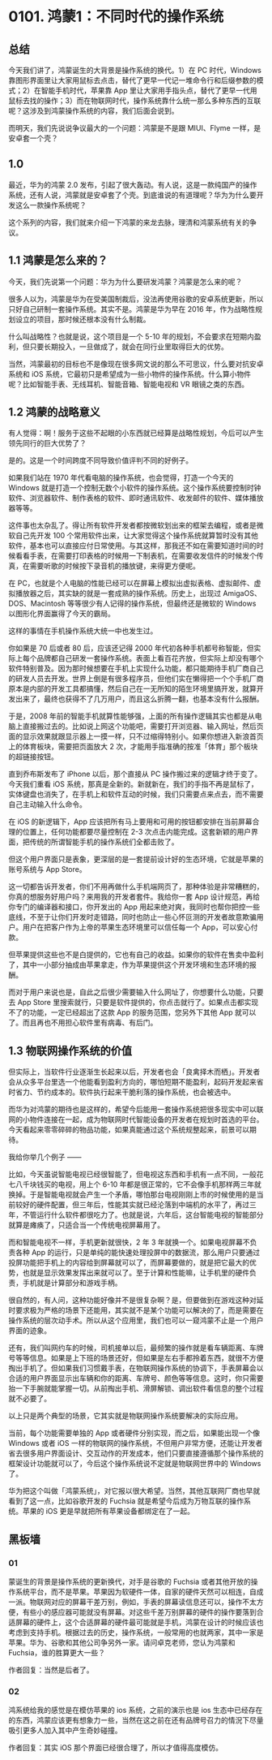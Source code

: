 # 0101. 鸿蒙1：不同时代的操作系统

## 总结

今天我们讲了，鸿蒙诞生的大背景是操作系统的换代。1）在 PC 时代，Windows 靠图形界面里让大家用鼠标去点击，替代了更早一代记一堆命令行和后缀参数的模式；2）在智能手机时代，苹果靠 App 里让大家用手指头点，替代了更早一代用鼠标去找的操作；3）而在物联网时代，操作系统靠什么统一那么多种东西的互联呢？这涉及到鸿蒙操作系统的内容，我们后面会说到。

而明天，我们先说说争议最大的一个问题：鸿蒙是不是跟 MIUI、Flyme 一样，是安卓套一个壳？

## 1.0

最近，华为的鸿蒙 2.0 发布，引起了很大轰动。有人说，这是一款纯国产的操作系统，还有人说，鸿蒙就是安卓套了个壳。到底谁说的有道理呢？华为为什么要开发这么一款操作系统呢？

这个系列的内容，我们就来介绍一下鸿蒙的来龙去脉，理清和鸿蒙系统有关的争议。

## 1.1 鸿蒙是怎么来的？

今天，我们先说第一个问题：华为为什么要研发鸿蒙？鸿蒙是怎么来的呢？

很多人以为，鸿蒙是华为在受美国制裁后，没法再使用谷歌的安卓系统更新，所以只好自己研制一套操作系统。其实不是。鸿蒙是华为早在 2016 年，作为战略性规划设立的项目，那时候还根本没有什么制裁。

什么叫战略性？也就是说，这个项目是一个 5-10 年的规划，不会要求在短期内盈利，但只要长期投入，一旦做成了，就会在同行业里取得巨大的优势。

当然，鸿蒙最初的目标也不是像现在很多网文说的那么不可思议，什么要对抗安卓系统和 iOS 系统，它最初只是希望成为一些小物件的操作系统。什么算小物件呢？比如智能手表、无线耳机、智能音箱、智能电视和 VR 眼镜之类的东西。

## 1.2 鸿蒙的战略意义

有人觉得：啊！服务于这些不起眼的小东西就已经算是战略性规划，今后可以产生领先同行的巨大优势了？

是的。这是一个时间跨度不同导致价值评判不同的好例子。

如果我们站在 1970 年代看电脑的操作系统，也会觉得，打造一个今天的 Windows 就是打造一个控制无数个小软件的操作系统。这个操作系统要控制时钟软件、浏览器软件、制作表格的软件、即时通讯软件、收发邮件的软件、媒体播放器等等。

这件事也太杂乱了。得让所有软件开发者都按微软划出来的框架去编程，或者是微软自己先开发 100 个常用软件出来，让大家觉得这个操作系统就算暂时没有其他软件，基本也可以直接应付日常使用。与其这样，那我还不如在需要知道时间的时候看看手表，在需要打印表格的时候用一下制表机，在需要收发信件的时候发个传真，在需要听歌的时候按下录音机的播放键，来得更方便呢。

在 PC，也就是个人电脑的性能已经可以在屏幕上模拟出虚拟表格、虚拟邮件、虚拟播放器之后，其实缺的就是一套成熟的操作系统。历史上，出现过 AmigaOS、DOS、Macintosh 等等很少有人记得的操作系统，但最终还是微软的 Windows 以图形化界面赢得了今天的霸局。

这样的事情在手机操作系统大统一中也发生过。

你如果是 70 后或者 80 后，应该还记得 2000 年代初各种手机都号称智能，但实际上每个品牌都自己研发一套操作系统。表面上看百花齐放，但实际上却没有哪个软件特别普及。因为那时候想要在手机上实现什么功能，都只能期待手机厂商自己的研发人员去开发。世界上倒是有很多程序员，但他们实在懒得把一个个手机厂商原本是内部的开发工具都搞懂，然后自己在一无所知的陌生环境里搞开发，就算开发出来了，最终也获得不了几万用户，而且这么折腾一翻，也基本没有什么报酬。

于是，2008 年前的智能手机就算性能够强，上面的所有操作逻辑其实也都是从电脑上直接搬过去的。比如说上网这个功能吧，需要打开浏览器、输入网址，然后页面的显示效果就跟显示器上一摸一样，只不过缩得特别小。如果你想进入新浪首页上的体育板块，需要把页面放大 2 次，才能用手指准确的按准「体育」那个板块的超链接按钮。

直到乔布斯发布了 iPhone 以后，那个直接从 PC 操作搬过来的逻辑才终于变了。今天我们重看 iOS 系统，那真是全新的。新就新在，我们的手指不再是鼠标了，实体键盘也消失了，在手机上和软件互动的时候，我们只需要点来点去，而不需要自己主动输入什么命令。

在 iOS 的新逻辑下，App 应该把所有马上要用和可用的按钮都安排在当前屏幕合理的位置上，任何功能都要尽量控制在 2-3 次点击内能完成。这套新颖的用户界面，把传统的所谓智能手机的操作系统们全都击败了。

但这个用户界面只是表象，更深层的是一套提前设计好的生态环境，它就是苹果的账号系统与 App Store。

这一切都告诉开发者，你们不用再做什么手机端网页了，那种体验是非常糟糕的，你真的想服务好用户吗？来用我的开发者套件。我给你一套 App 设计规范，再给你专门的编译器和接口，你开发出的 App 用起来绝对爽，我同时也帮你把控一些底线，不至于让你们开发时走错路，同时也防止一些心怀叵测的开发者故意欺骗用户。用户在把客户作为上帝的苹果生态环境里可以信任每一个 App，可以安心付款。

但苹果提供这些也不是白提供的，它也有自己的收益。如果你的软件在售卖中盈利了，其中一小部分抽成由苹果拿走，作为苹果提供这个开发环境和生态环境的报酬。

而对于用户来说也是，自此之后很少需要输入什么网址了，你想要什么功能，只要去 App Store 里搜索就行，只要是软件提供的，你点击就行了。如果点击都实现不了的功能，一定已经超出了这款 App 的服务范围，您另外下其他 App 就可以了。而且再也不用担心软件里有病毒、有后门。

## 1.3 物联网操作系统的价值

但实际上，当软件行业逐渐生长起来以后，开发者也会「良禽择木而栖」。开发者会从众多平台里选一个他能看到盈利方向的，哪怕短期不能盈利，起码开发起来省时省力、节约成本的。软件执行起来干脆利落的操作系统，也会被选中。

而华为对鸿蒙的期待也是这样的，希望今后能用一套操作系统把很多现实中可以联网的小物件连接在一起，成为物联网时代智能设备的开发者在规划时首选的平台。今天看起来零零碎碎的物品功能，如果真能通过这个系统规整起来，前景可以期待。

我给你举几个例子 ——

比如，今天虽说智能电视已经很智能了，但电视这东西和手机有一点不同，一般花七八千块钱买的电视，用上个 6-10 年都是很正常的，它不会像手机那样两三年就换掉。于是智能电视就会产生一个矛盾，哪怕那台电视刚刚上市的时候使用的是当前较好的硬件配置，但三年后，性能其实就已经沦落到中端机的水平了，再过三年，不管运行什么软件都很吃力了。也就是说，六年后，这台智能电视的智能部分就算是瘫痪了，只适合当一个传统电视屏幕用了。

而和智能电视不一样，手机更新就很快，2 年 3 年就换一个。如果电视屏幕不负责各种 App 的运行，只是单纯的能快速处理投屏中的数据流，那么用户只要通过投屏功能把手机上的内容给到屏幕就可以了，而屏幕要做的，就是把它最大的优势，也就是显示效果发挥出来就可以了。至于计算和性能嘛，让手机里的硬件负责，手机就是计算部分和游戏手柄。

很自然的，有人问，这种功能好像并不是很复杂啊？是，但要做到在游戏这种对延时要求极为严格的场景下还能用，其实就不是某个功能可以解决的了，而是需要在操作系统的层次动手术。所以从这个应用里，我们也可以一窥鸿蒙不止是一个用户界面的迹象。

还有，我们叫网约车的时候，司机接单以后，最频繁的操作就是看车辆距离、车牌号等等信息。如果是上下班的场景还好，但如果是左右手都拎着东西，就很不方便掏出手机了。但如果我们习惯戴手表，在物联网操作系统的协调下，手表屏幕会以合适的用户界面显示出车辆和你的距离、车牌号、颜色等等信息。这时，你只需要抬一下手腕就能掌握一切。从前掏出手机、滑屏解锁、调出软件看信息的整个过程就不必要了。

以上只是两个典型的场景，它其实就是物联网操作系统要解决的实际应用。

当前，每个功能需要单独的 App 或者硬件分别实现，而之后，如果能出现一个像 Windows 或者 iOS 一样的物联网的操作系统，不但用户非常方便，还能让开发者省去很多用户界面设计、交互动作的开发成本，他们只要直接遵循那个操作系统的框架设计功能就可以了，今后这个操作系统说不定就是物联网世界中的 Windows 了。

华为把这个叫做「鸿蒙系统」，对它报以很大希望。当然，其他互联网厂商也早就看到了这一点，比如谷歌开发的 Fuchsia 就是希望今后成为万物互联的操作系统。苹果的 iOS 更是早就把所有苹果设备都绑定在了一起。

## 黑板墙

### 01

蒙诞生的背景是操作系统的更新换代，对手是谷歌的 Fuchsia 或者其他开放的操作系统平台，而不是苹果。苹果因为软硬件一体，自家的硬件天然可以相连，自成一派。物联网对应的屏幕干差万别，例如，手表的屏幕读信息还可以，操作不太方便，有些小的感应器可能就没有屏幕。对这些千差万别屏幕的硬件的操作要落到合适屏幕的硬件上，这个合适屏幕的硬件最可能就是手机，鸿蒙在设计的时候应该也考虑到支持手机。根据过去的历史，操作系统，一般常用的也就两家，其中一家是苹果。华为、谷歌和其他公司争另外一家。请问卓克老师，您认为鸿蒙和 Fuchsia，谁的胜算更大一些？

作者回复：当然是后者了。

### 02

鸿系统给我的感觉是在模仿苹果的 ios 系统，之前的演示也是 ios 生态中已经存在的东西，鸿蒙应该更有想象力ー些，当然在这之前在还有品牌号召力的情況下尽量吸引更多人加入其中产生奇妙碰撞。

作者回复：其实 iOS 那个界面已经很合理了，所以才值得高度模仿。


